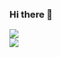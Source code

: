 ### Hi there 👋

<div>
  <img align="center" src="https://github-readme-stats.vercel.app/api/top-langs/?username=i-Pear"></img><br>
  <img align="center" src="https://github-readme-stats.vercel.app/api?username=i-Pear&show_icons=true"></img>
</div>  
  
<!--
**i-Pear/i-Pear** is a ✨ _special_ ✨ repository because its `README.md` (this file) appears on your GitHub profile.

Here are some ideas to get you started:

- 🔭 I’m currently working on ...
- 🌱 I’m currently learning ...
- 👯 I’m looking to collaborate on ...
- 🤔 I’m looking for help with ...
- 💬 Ask me about ...
- 📫 How to reach me: ...
- 😄 Pronouns: ...
- ⚡ Fun fact: ...
-->
